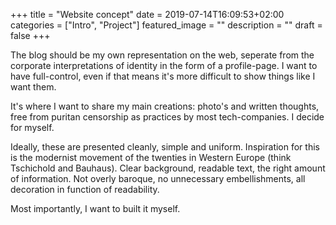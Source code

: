 +++
title =  "Website concept"
date = 2019-07-14T16:09:53+02:00
categories = ["Intro", "Project"]
featured_image = ""
description = ""
draft = false
+++

The blog should be my own representation on the web, seperate from the corporate interpretations of identity in the form of a profile-page. I want to have full-control, even if that means it's more difficult to show things like I want them.

It's where I want to share my main creations: photo's and written thoughts, free from puritan censorship as practices by most tech-companies. I decide for myself.

Ideally, these are presented cleanly, simple and uniform. Inspiration for this is the modernist movement of the twenties in Western Europe (think Tschichold and Bauhaus). Clear background, readable text, the right amount of information. Not overly baroque, no unnecessary embellishments, all decoration in function of readability.

Most importantly, I want to built it myself.

<!--more-->
